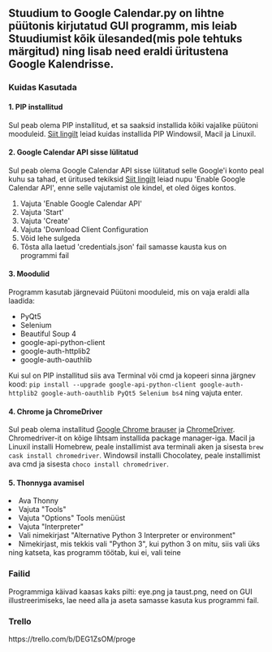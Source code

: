 <h2>Stuudium to Google Calendar.py on lihtne püütonis kirjutatud GUI programm, mis leiab Stuudiumist kõik ülesanded(mis pole tehtuks märgitud) ning lisab need eraldi üritustena Google Kalendrisse.</h2>

<h3>Kuidas Kasutada</h3>
<h4>1. PIP installitud</h4>
  Sul peab olema PIP installitud, et sa saaksid installida kõiki vajalike püütoni mooduleid.
<a href='https://www.makeuseof.com/tag/install-pip-for-python/'>Siit lingilt</a> leiad kuidas installida PIP Windowsil, Macil ja Linuxil.
<h4>2. Google Calendar API sisse lülitatud</h4>
  Sul peab olema Google Calendar API sisse lülitatud selle Google'i konto peal kuhu sa tahad, et üritused tekiksid
<a href='https://developers.google.com/calendar/quickstart/python'>Siit lingilt</a> leiad nupu 'Enable Google Calendar API', enne selle vajutamist ole kindel, et oled õiges kontos.
<ol>
  <li> Vajuta 'Enable Google Calendar API'</li>
  <li> Vajuta 'Start' </li>
  <li> Vajuta 'Create' </li>
  <li> Vajuta 'Download Client Configuration</li>
  <li> Võid lehe sulgeda </li>
  <li> Tõsta alla laetud 'credentials.json' fail samasse kausta kus on programmi fail </li>
</ol>
<h4>3. Moodulid</h4>
  Programm kasutab järgnevaid Püütoni mooduleid, mis on vaja eraldi alla laadida:
  <ul>
  <li>PyQt5</li>
  <li>Selenium</li>
  <li>Beautiful Soup 4</li>
  <li>google-api-python-client </li>
  <li>google-auth-httplib2 </li>
  <li>google-auth-oauthlib</li>
 </ul>
 Kui sul on PIP installitud siis ava Terminal või cmd ja kopeeri sinna järgnev kood: <code>pip install --upgrade google-api-python-client google-auth-httplib2 google-auth-oauthlib PyQt5 Selenium bs4</code> ning vajuta enter.
  
</ul>
<h4>4. Chrome ja ChromeDriver</h4>
  Sul peab olema installitud <a href='https://www.google.com/chrome/'>Google Chrome brauser</a> ja <a href='https://chromedriver.chromium.org/downloads'>ChromeDriver</a>. Chromedriver-it on kõige lihtsam installida package manager-iga. Macil ja Linuxil installi <a href"https://www.kenst.com/2015/03/installing-chromedriver-on-mac-osx/">Homebrew</a>, peale installimist ava terminali aken ja sisesta <code>brew cask install chromedriver</code>. Windowsil installi <a href"https://www.kenst.com/2019/02/installing-chromedriver-on-windows/">Chocolatey</a>, peale installimist ava cmd ja sisesta <code>choco install chromedriver</code>.

<h4>5. Thonnyga avamisel</h4>
 <li>Ava Thonny</li>
 <li>Vajuta "Tools"</li>
 <li>Vajuta "Options" Tools menüüst</li>
 <li>Vajuta "Interpreter"</li>
 <li>Vali nimekirjast "Alternative Python 3 Interpreter or environment"</li>
 <li>Nimekirjast, mis tekkis vali "Python 3", kui python 3 on mitu, siis vali üks ning katseta, kas programm töötab, kui ei, vali teine</li>
 
 <h3> Failid </h3>
Programmiga käivad kaasas kaks pilti: eye.png ja taust.png, need on GUI illustreerimiseks, lae need alla ja aseta samasse kasuta kus programmi fail.

 <h3> Trello </h3>
https://trello.com/b/DEG1ZsOM/proge
